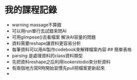 # 我的課程記錄

-   warning massage不算錯
-   可以用run單行去試錯來問AI
-   可用glimpese()去看檔案 解決AI容量的問題
-   資料需要reshape讓資料更容易分析
-   每筆資料可以用AI製作codebook來解釋檔案內容 \## 簡單表格
-   parsing 是處理資料的class資料類型
-   先把資料reshape之后利用lookerstodio來分析資料
- 有兩個地方寫R時開始習慣先pull把檔案更新起來
- 